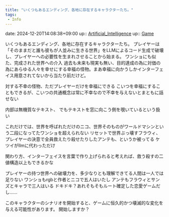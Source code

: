 ```yaml
---
title: "いくつもあるエンディング、各地に存在するキャラクターたち。"
tags:
 - Info
---
```


date: 2024-12-20T14:08:38+09:00
up:: [Artificial_Intelligence](../Bar/Novel/Topics/Artificial_Intelligence.md)
up:: [Game](Bar/Novel/Topics/Game.md)

いくつもあるエンディング、各地に存在するキャラクターたち。
プレイヤーは「そのままだと誰も彼もが人並みに生きる世界」をLLMによるコード生成で破壊し、プレイヤーへの必要性を生まれさせることから始まる。
ワンショにも似た、完成された世界への介入
過去も未来も現実も無い、目的達成の為に対価の為にあらゆる人々を幸せにする幸福の怪物。まあ幸福に向かうしかインターフェイス用意されてないから当たり前だけど。

対する不幸の怪物、ただプレイヤーだけを幸福にできる
こいつを幸福にすることもできるが、こいつの共通概念は常に不幸なので不幸を与えないとまともに話せない

内部は無機質なテキスト、
でもテキストを窓に向こう側を覗いているという扱い


これだけでは、世界を呼ばれただけのニコ、世界そのものがワールドマシンという二段になってたワンショを超えられない
リセットで世界ぶっ壊すフラウィ、プレイヤーの決意で全員救えたり殺せたりしたアンテも、というか被ってる
ケツイがllmに代わっただけ

関わり方、インターフェイスを言葉で作り上げられると考えれば、救う殺すの二値構造以上もできるかな


プレイヤーの持つ世界への破壊力を、多少なりとも理解できてる人間は一人では足りない
ワンショもrgbと作者とニコで五人はいたし
アンテもフラウィとサンズとキャラで三人はいる
ドキドキ？あれそもそもルート確定した恋愛ゲームだし……


このキャラクターのシナリオを開始すると、ゲームに恒久的かつ壊滅的な変化を与える可能性があります。
開始しますか？
